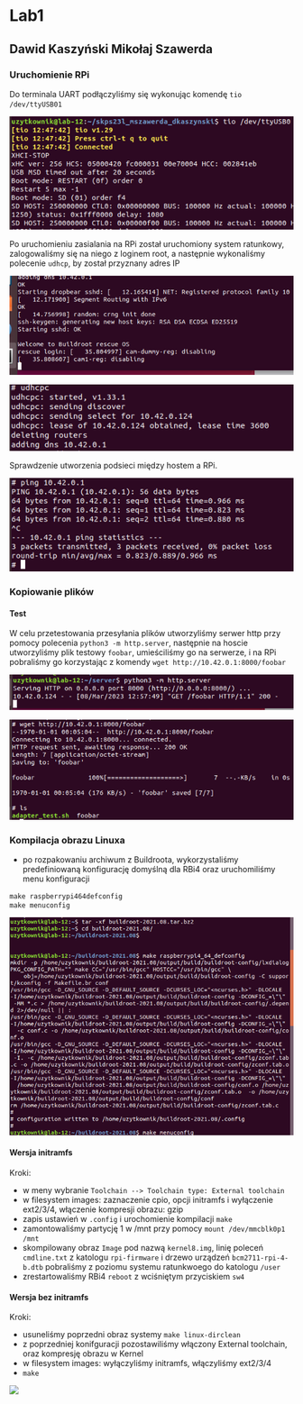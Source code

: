 # Lab1
## Dawid Kaszyński Mikołaj Szawerda

### Uruchomienie RPi

Do terminala UART podłączyliśmy się wykonując komendę `tio /dev/ttyUSB01`

![](img/connected.png)

Po uruchomieniu zasialania na RPi został uruchomiony system ratunkowy, zalogowaliśmy się na niego z loginem root, a następnie wykonaliśmy polecenie `udhcp`, by został przyznany adres IP

![](img/rescue_os.png)

![](img/udhcpc.png)

Sprawdzenie utworzenia podsieci między hostem a RPi.

![](img/ping_host.png)

### Kopiowanie plików

#### Test

W celu przetestowania przesyłania plików utworzyliśmy serwer http przy pomocy polecenia `python3 -m http.server`, następnie na hoscie utworzyliśmy plik testowy `foobar`, umieściliśmy go na serwerze, i na RPi pobraliśmy go korzystając z komendy `wget http://10.42.0.1:8000/foobar`

![](img/http.server.png)

![](img/wget.png)

### Kompilacja obrazu Linuxa

- po rozpakowaniu archiwum z Buildroota, wykorzystaliśmy predefiniowaną konfigurację domyślną dla RBi4 oraz uruchomiliśmy menu konfiguracji
```
make raspberrypi464defconfig
make menuconfig
```

![](img/make_menuconfig.png)

#### Wersja initramfs

Kroki:
- w meny wybranie `Toolchain --> Toolchain type: External toolchain`
- w filesystem images: zaznaczenie cpio, opcji initramfs i wyłączenie ext2/3/4, włączenie kompresji obrazu: gzip
- zapis ustawień w `.config` i urochomienie kompilacji `make`
- zamontowaliśmy partycję 1 w /mnt przy pomocy `mount /dev/mmcblk0p1 /mnt`
- skompilowany obraz `Image` pod nazwą `kernel8.img`, linię poleceń `cmdline.txt` z katologu `rpi-firmware`  i drzewo urządzeń `bcm2711-rpi-4-b.dtb` pobraliśmy z poziomu systemu ratunkwoego do katologu `/user`
- zrestartowaliśmy RBi4 `reboot` z wciśniętym przyciskiem `sw4`

#### Wersja bez initramfs

Kroki:
- usuneliśmy poprzedni obraz systemy `make linux-dirclean`
- z poprzedniej konifguracji pozostawiliśmy włączony External toolchain, oraz kompresję obrazu w Kernel
- w filesystem images: wyłączyliśmy initramfs, włączyliśmy ext2/3/4
- `make`

![](img/buildroot.png)
